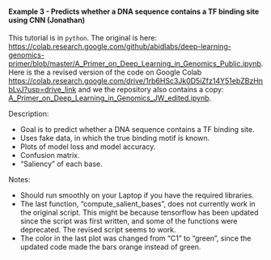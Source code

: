 #### Example 3 - Predicts whether a DNA sequence contains a TF binding site using CNN (Jonathan)

This tutorial is in `python`. The original is here: https://colab.research.google.com/github/abidlabs/deep-learning-genomics-primer/blob/master/A_Primer_on_Deep_Learning_in_Genomics_Public.ipynb. Here is the a revised version of the code on Google Colab https://colab.research.google.com/drive/1rb6HSc3Jk0D5iZfz14Y51ebZBzHnbLvJ?usp=drive_link and we the repository also contains a copy: [A_Primer_on_Deep_Learning_in_Genomics_JW_edited.ipynb](A_Primer_on_Deep_Learning_in_Genomics_JW_edited.ipynb).

Description:

- Goal is to predict whether a DNA sequence contains a TF binding site.
- Uses fake data, in which the true binding motif is known.
- Plots of model loss and model accuracy.
- Confusion matrix.
- “Saliency” of each base.

Notes:

- Should run smoothly on your Laptop if you have the required libraries.
- The last function, “compute_salient_bases”, does not currently work in the original script. This might be because tensorflow has been updated since the script was first written, and some of the functions were deprecated. The revised script seems to work. 
- The color in the last plot was changed from “C1” to “green”, since the updated code made the bars orange instead of green.
